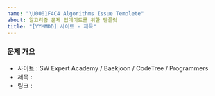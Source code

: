 ```yaml
---
name: "\U0001F4C4 Algorithms Issue Templete"
about: 알고리즘 문제 업데이트를 위한 템플릿
title: "[YYMMDD] 사이트 - 제목"
---
```


### 문제 개요

- 사이트 : SW Expert Academy / Baekjoon / CodeTree / Programmers
- 제목 : 
- 링크 :

